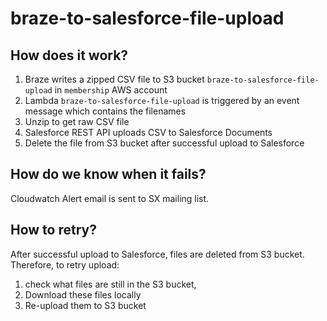 # braze-to-salesforce-file-upload

## How does it work?

1. Braze writes a zipped CSV file to S3 bucket `braze-to-salesforce-file-upload` in `membership` AWS account
1. Lambda `braze-to-salesforce-file-upload` is triggered by an event message which contains the filenames
1. Unzip to get raw CSV file
1. Salesforce REST API uploads CSV to Salesforce Documents
1. Delete the file from S3 bucket after successful upload to Salesforce

## How do we know when it fails?

Cloudwatch Alert email is sent to SX mailing list.

## How to retry?

After successful upload to Salesforce, files are deleted from S3 bucket. Therefore, to retry upload:

1. check what files are still in the S3 bucket,
1. Download these files locally
1. Re-upload them to S3 bucket
